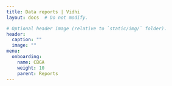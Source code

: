 ```yaml
---
title: Data reports | Vidhi
layout: docs  # Do not modify.

# Optional header image (relative to `static/img/` folder).
header:
  caption: ""
  image: ""
menu:
  onboarding:
    name: CBGA
    weight: 10
    parent: Reports
---
```

